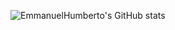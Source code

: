 ![EmmanuelHumberto's GitHub stats](https://github-readme-stats.vercel.app/api?username=EmmanuelHumberto&show_icons=true&theme=highcontrast)
